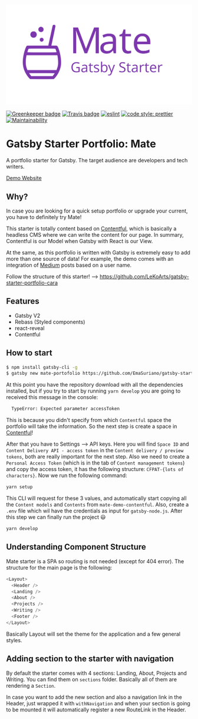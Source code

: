 ![Gatsby Starter Mate logo](./media/gatsby-starter-mate-logo.svg)

[![Greenkeeper badge](https://badges.greenkeeper.io/EmaSuriano/gatsby-starter-mate.svg)](https://greenkeeper.io/)
[![Travis badge](https://api.travis-ci.org/EmaSuriano/gatsby-starter-mate.svg)](https://travis-ci.org/EmaSuriano/gatsby-starter-mate)
[![eslint](https://img.shields.io/badge/eslint-enabled-green.svg)](https://eslint.org/)
[![code style: prettier](https://img.shields.io/badge/code_style-prettier-ff69b4.svg)](https://github.com/prettier/prettier)
[![Maintainability](https://api.codeclimate.com/v1/badges/c8fc076b30bd493f0cfc/maintainability)](https://codeclimate.com/github/EmaSuriano/gatsby-starter-mate/maintainability)

# Gatsby Starter Portfolio: Mate

A portfolio starter for Gatsby. The target audience are developers and tech writers.

[Demo Website](https://github.com/EmaSuriano/gatsby-starter-mate)

## Why?

In case you are looking for a quick setup portfolio or upgrade your current, you have to definitely try Mate!

This starter is totally content based on [Contentful](https://contentful.com), which is basically a headless CMS where we can write the content for our page. In summary, Contentful is our Model when Gatsby with React is our View.

At the same, as this portfolio is written with Gatsby is extremely easy to add more than one source of data! For example, the demo comes with an integration of [Medium](https://medium.com) posts based on a user name.

Follow the structure of this starter! --> https://github.com/LeKoArts/gatsby-starter-portfolio-cara

## Features

- Gatsby V2
- Rebass (Styled components)
- react-reveal
- Contentful

## How to start

```bash
$ npm install gatsby-cli -g
$ gatsby new mate-portofolio https://github.com/EmaSuriano/gatsby-starter-mate
```

At this point you have the repository download with all the dependencies installed, but if you try to start by running `yarn develop` you are going to received this message in the console:

```bash
  TypeError: Expected parameter accessToken
```

This is because you didn't specify from which `Contentful` space the portfolio will take the information. So the next step is create a space in [Contentful](https://www.contentful.com/)!

After that you have to Settings --> API keys. Here you will find `Space ID` and `Content Delivery API - access token` in the `Content delivery / preview tokens`, both are really important for the next step. Also we need to create a `Personal Access Token` (which is in the tab of `Content management tokens`) and copy the access token, it has the following structure: `CFPAT-{lots of characters}`.
Now we run the following command:

```bash
yarn setup
```

This CLI will request for these 3 values, and automatically start copying all the `Content models` and `Contents` from `mate-demo-contentful`. Also, create a `.env` file which wil have the credentials as input for `gatsby-node.js`. After this step we can finally run the project 😃

```bash
yarn develop
```

## Understanding Component Structure

Mate starter is a SPA so routing is not needed (except for 404 error). The structure for the main page is the following:

```javascript
<Layout>
  <Header />
  <Landing />
  <About />
  <Projects />
  <Writing />
  <Footer />
</Layout>
```

Basically Layout will set the theme for the application and a few general styles.

## Adding section to the starter with navigation

By default the starter comes with 4 sections: Landing, About, Projects and Writing. You can find them on `sections` folder. Basically all of them are rendering a `Section`.

In case you want to add the new section and also a navigation link in the Header, just wrapped it with `withNavigation` and when your section is going to be mounted it will automatically register a new RouteLink in the Header.
